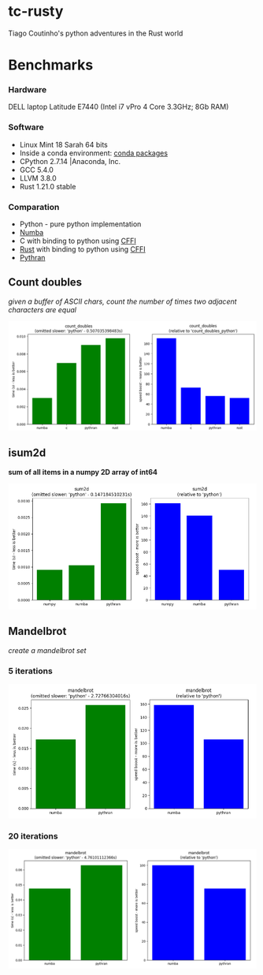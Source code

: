 # tc-rusty

Tiago Coutinho's python adventures in the Rust world

# Benchmarks

### Hardware
DELL laptop Latitude E7440 (Intel i7 vPro 4 Core 3.3GHz; 8Gb RAM)

### Software

* Linux Mint 18 Sarah 64 bits
* Inside a conda environment: [conda packages](doc/conda_list.txt)
* CPython 2.7.14 |Anaconda, Inc.
* GCC 5.4.0
* LLVM 3.8.0
* Rust 1.21.0 stable

### Comparation

* Python - pure python implementation
* [Numba](http://http://numba.pydata.org)
* C with binding to python using [CFFI](http://cffi.rtfd.io)
* [Rust](http://www.rust-lang.org) with binding to python using [CFFI](http://cffi.rtfd.io)
* [Pythran](http://pythran.rtfd.io)

## Count doubles

*given a buffer of ASCII chars, count the number of times two adjacent
characters are equal*

![count doubles bech results](doc/count_doubles.png)

## isum2d

**sum of all items in a numpy 2D array of int64**

![sum 2D items](doc/isum2d.png)

## Mandelbrot

*create a mandelbrot set*

### 5 iterations
![mandelbrot](doc/mandelbrot_5.png)

### 20 iterations
![mandelbrot](doc/mandelbrot_20.png)
